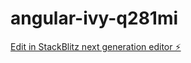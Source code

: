 # angular-ivy-q281mi

[Edit in StackBlitz next generation editor ⚡️](https://stackblitz.com/~/github.com/msingelwa/angular-ivy-q281mi)